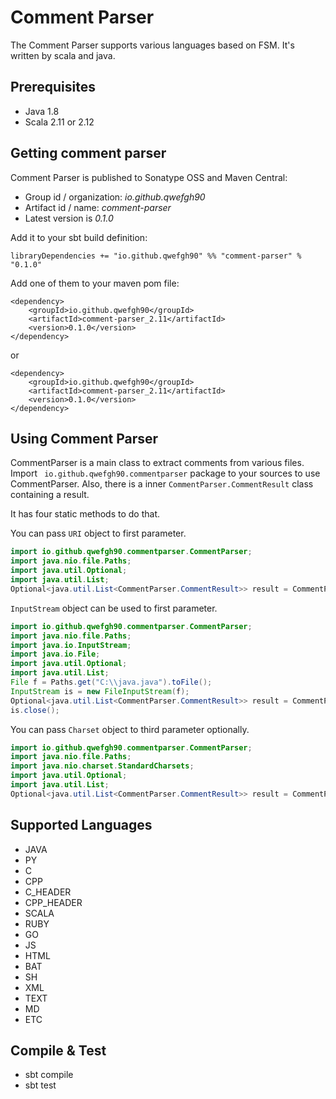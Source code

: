 # Comment Parser
The Comment Parser supports various languages based on FSM. It's written by scala and java.

## Prerequisites

- Java 1.8
- Scala 2.11 or 2.12

## Getting comment parser

Comment Parser is published to Sonatype OSS and Maven Central:

- Group id / organization: *io.github.qwefgh90*
- Artifact id / name: *comment-parser*
- Latest version is *0.1.0*

Add it to your sbt build definition:
```
libraryDependencies += "io.github.qwefgh90" %% "comment-parser" % "0.1.0"
```

Add one of them to your maven pom file:
```
<dependency>
    <groupId>io.github.qwefgh90</groupId>
    <artifactId>comment-parser_2.11</artifactId>
    <version>0.1.0</version>
</dependency>
```

or

```
<dependency>
    <groupId>io.github.qwefgh90</groupId>
    <artifactId>comment-parser_2.11</artifactId>
    <version>0.1.0</version>
</dependency>
```

## Using Comment Parser

CommentParser is a main class to extract comments from various files. Import ` io.github.qwefgh90.commentparser` package to your sources to use CommentParser. Also, there is a inner `CommentParser.CommentResult` class containing a result.

It has four static methods to do that.

You can pass `URI` object to first parameter. 
```java
import io.github.qwefgh90.commentparser.CommentParser;
import java.nio.file.Paths;
import java.util.Optional;
import java.util.List;
Optional<java.util.List<CommentParser.CommentResult>> result = CommentParser.extractComments(Paths.get("C:\\java.java").toUri(), "java.java");
```

`InputStream` object can be used to first parameter.

```java
import io.github.qwefgh90.commentparser.CommentParser;
import java.nio.file.Paths;
import java.io.InputStream;
import java.io.File;
import java.util.Optional;
import java.util.List;
File f = Paths.get("C:\\java.java").toFile();
InputStream is = new FileInputStream(f);
Optional<java.util.List<CommentParser.CommentResult>> result = CommentParser.extractComments(is, "java.java");
is.close();
```

You can pass `Charset` object to third parameter optionally. 
```java
import io.github.qwefgh90.commentparser.CommentParser;
import java.nio.file.Paths;
import java.nio.charset.StandardCharsets;
import java.util.Optional;
import java.util.List;
Optional<java.util.List<CommentParser.CommentResult>> result = CommentParser.extractComments(Paths.get("C:\\java.java").toUri(), "java.java", StandardCharsets.UTF_8);
```

## Supported Languages

- JAVA
- PY
- C
- CPP
- C_HEADER
- CPP_HEADER
- SCALA
- RUBY
- GO
- JS
- HTML
- BAT
- SH
- XML
- TEXT
- MD
- ETC

## Compile & Test

- sbt compile
- sbt test
